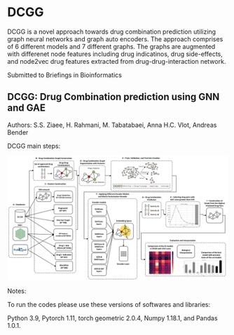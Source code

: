 # DCGG

DCGG is a novel approach towards drug combination prediction utilizing graph neural networks and graph auto encoders. The approach comprises of 6 different models and 7 different graphs. The graphs are augmented with differenet node features including drug indicatinos, drug side-effects, and node2vec drug features extracted from drug-drug-interaction network.

Submitted to Briefings in Bioinformatics

## DCGG: Drug Combination prediction using GNN and GAE 

Authors: S.S. Ziaee, H. Rahmani, M. Tabatabaei, Anna H.C. Vlot, Andreas Bender

DCGG main steps: 

![DCGG main Steps](https://raw.githubusercontent.com/sinaziaee/DCGG/master/DCGG_overall.jpg)


Notes:

To run the codes please use these versions of softwares and libraries:

Python 3.9, Pytorch 1.11, torch geometric 2.0.4, Numpy 1.18.1, and Pandas 1.0.1.
